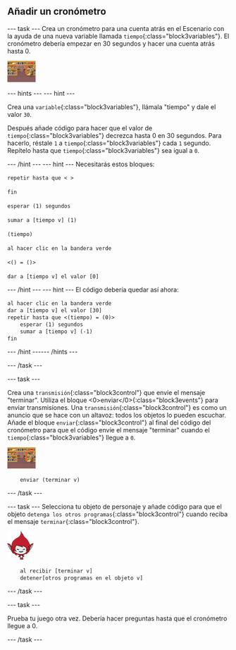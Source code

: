 ## Añadir un cronómetro

--- task --- Crea un cronómetro para una cuenta atrás en el Escenario con la ayuda de una nueva variable llamada `tiempo`{:class="block3variables"}. El cronómetro debería empezar en 30 segundos y hacer una cuenta atrás hasta 0.

![Objeto de escenario](images/stage-sprite.png)

--- hints ---
 --- hint ---

Crea una `variable`{:class="block3variables"}, llámala "tiempo" y dale el valor `30`.

Después añade código para hacer que el valor de `tiempo`{:class="block3variables"} decrezca hasta 0 en 30 segundos. Para hacerlo, réstale `1` a `tiempo`{:class="block3variables"} cada `1` segundo. Repítelo hasta que `tiempo`{:class="block3variables"} sea igual a `0`.

--- /hint --- --- hint --- Necesitarás estos bloques:

```blocks3
repetir hasta que < >

fin

esperar (1) segundos

sumar a [tiempo v] (1)

(tiempo)

al hacer clic en la bandera verde

<() = ()>

dar a [tiempo v] el valor [0]
```

--- /hint --- --- hint --- El código debería quedar así ahora:

```blocks3
al hacer clic en la bandera verde
dar a [tiempo v] el valor [30]
repetir hasta que <(tiempo) = (0)>
    esperar (1) segundos
    sumar a [tiempo v] (-1)
fin
```

--- /hint ------ /hints ---

--- /task ---

--- task ---

Crea una `transmisión`{:class="block3control"} que envíe el mensaje "terminar". Utiliza el bloque <0>enviar</0>{:class="block3events"} para enviar transmisiones. Una `transmisión`{:class="block3control"} es como un anuncio que se hace con un altavoz: todos los objetos lo pueden escuchar. Añade el bloque `enviar`{:class="block3control"} al final del código del cronómetro para que el código envíe el mensaje "terminar" cuando el `tiempo`{:class="block3variables"} llegue a `0`.

![Objeto de escenario](images/stage-sprite.png)

```blocks3
    enviar (terminar v)
```

--- /task ---

--- task --- Selecciona tu objeto de personaje y añade código para que el objeto `detenga los otros programas`{:class="block3control"} cuando reciba el mensaje `terminar`{:class="block3control"}.

![Objeto de Giga](images/giga-sprite.png)

```blocks3
    al recibir [terminar v]
    detener[otros programas en el objeto v]
```

--- /task ---

--- task ---

Prueba tu juego otra vez. Debería hacer preguntas hasta que el cronómetro llegue a 0.

--- /task ---